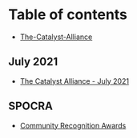 # Table of contents

* [The-Catalyst-Alliance](README.md)

## July 2021

* [The Catalyst Alliance - July 2021](july-2021/the-catalyst-alliance-july-2021.md)

## SPOCRA

* [Community Recognition Awards](spocra/community-recognition-awards.md)

